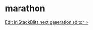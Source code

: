 # marathon

[Edit in StackBlitz next generation editor ⚡️](https://stackblitz.com/~/github.com/sawayamakouji/marathon)
